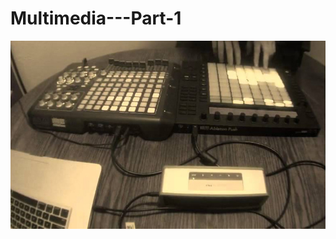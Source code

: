 # Multimedia---Part-1

![APC and PUSH](https://github.com/SaturdayCodersAmsterdam/Multimedia---Part-1/blob/master/maxresdefault.jpg?raw=true)